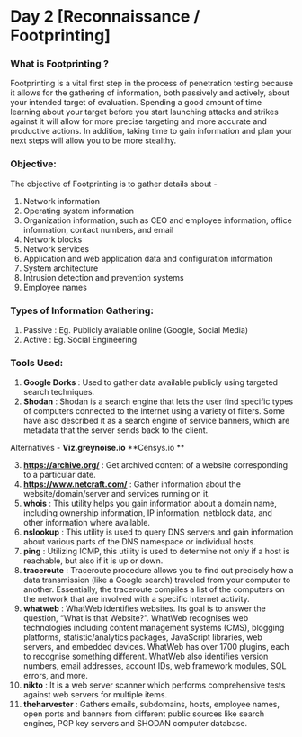 # Day 2 [Reconnaissance / Footprinting]

### What is Footprinting ?
Footprinting is a vital first step in the process of penetration testing because it allows for
the gathering of information, both passively and actively, about your intended target of
evaluation. Spending a good amount of time learning about your target before you start
launching attacks and strikes against it will allow for more precise targeting and more
accurate and productive actions. In addition, taking time to gain information and plan
your next steps will allow you to be more stealthy.

### Objective:
The objective of Footprinting is to gather details about -
1. Network information
2. Operating system information
3. Organization information, such as CEO and employee information, office information, contact numbers, and email
4. Network blocks
5. Network services
6. Application and web application data and configuration information
7. System architecture
8. Intrusion detection and prevention systems
9. Employee names

### Types of Information Gathering:
1. Passive : Eg. Publicly available online  (Google, Social Media)
2. Active : Eg. Social Engineering

### Tools Used:
1. **Google Dorks** : Used to gather data available publicly using targeted search techniques.
2. **Shodan** : Shodan is a search engine that lets the user find specific types of computers connected to the internet using a variety of filters. Some have also described it as a search engine of service banners, which are metadata that the server sends back to the client.

Alternatives - **Viz.greynoise.io**   **Censys.io **

3. **https://archive.org/** : Get archived content of a website corresponding to a particular date.
4. **https://www.netcraft.com/** : Gather information about the website/domain/server and services running on it.
5. **whois** : This utility helps you gain information about a domain name, including ownership information, IP information, netblock data, and other information where available.
6. **nslookup** : This utility is used to query DNS servers and gain information about various parts of the DNS namespace or individual hosts. 
7. **ping** : Utilizing ICMP, this utility is used to determine not only if a host is reachable, but
also if it is up or down.
8. **traceroute** :  Traceroute procedure allows you to find out precisely how a data transmission (like a Google search) traveled from your computer to another. Essentially, the traceroute compiles a list of the computers on the network that are involved with a specific Internet activity.
9. **whatweb** : WhatWeb identifies websites. Its goal is to answer the question, “What is that Website?”. WhatWeb recognises web technologies including content management systems (CMS), blogging platforms, statistic/analytics packages, JavaScript libraries, web servers, and embedded devices. WhatWeb has over 1700 plugins, each to recognise something different. WhatWeb also identifies version numbers, email addresses, account IDs, web framework modules, SQL errors, and more.
10. **nikto** : It is a web server scanner which performs comprehensive tests against web servers for multiple items.
11. **theharvester** : Gathers emails, subdomains, hosts, employee names, open ports and banners from different public sources like search engines, PGP key servers and SHODAN computer database.
